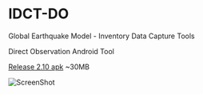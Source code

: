 # IDCT-DO



Global Earthquake Model - Inventory Data Capture Tools 

Direct Observation Android Tool




[Release 2.10 apk](http://idct.github.io/DirectObservationToolsForAndroid/idct.apk) ~30MB

![ScreenShot](http://idct.github.io/DirectObservationToolsForAndroid/download.png)


